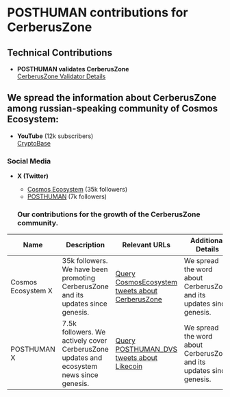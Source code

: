 # POSTHUMAN contributions for CerberusZone

## Technical Contributions
- **POSTHUMAN validates CerberusZone**  
  [CerberusZone Validator Details]()
  
## We spread the information about CerberusZone among russian-speaking community of Cosmos Ecosystem:
- **YouTube** (12k subscribers)  
  [CryptoBase](https://www.youtube.com/@CRYPTOBASED)

### Social Media
- **X (Twitter)**  
  - [Cosmos Ecosystem](https://x.com/CosmosEcosystem) (35k followers)  
  - [POSTHUMAN](https://x.com/POSTHUMAN_DVS) (7k followers)

  ### Our contributions for the growth of the CerberusZone community.

| Name               | Description                                              | Relevant URLs                                                                                      | Additional Details                                          |
|--------------------|-----------------------------------------------------------|---------------------------------------------------------------------------------------------------|--------------------------------------------------------------|
| Cosmos Ecosystem X | 35k followers. We have been promoting CerberusZone and its updates since genesis. | [Query CosmosEcosystem tweets about CerberusZone](https://x.com/search?q=from%3ACosmosEcosystem%20(CerberusZone%20)&src=typed_query&f=live) | We spread the word about CerberusZone and its updates since genesis. |
| POSTHUMAN X        | 7.5k followers. We actively cover CerberusZone updates and ecosystem news since genesis. | [Query POSTHUMAN_DVS tweets about Likecoin](https://x.com/search?q=from%3APOSTHUMAN_DVS%20(CerberusZone%20)&src=typed_query&f=live) | We spread the word about CerberusZone and its updates since genesis. |

